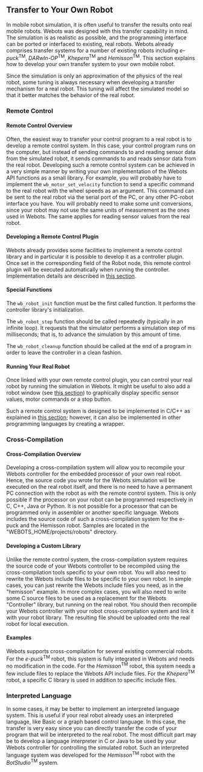 ## Transfer to Your Own Robot

In mobile robot simulation, it is often useful to transfer the results onto real mobile robots.
Webots was designed with this transfer capability in mind.
The simulation is as realistic as possible, and the programming interface can be ported or interfaced to existing, real robots.
Webots already comprises transfer systems for a number of existing robots including *e-puck*<sup>TM</sup>, *DARwIn-OP*<sup>TM</sup>, *Khepera*<sup>TM</sup> and *Hemisson*<sup>TM</sup>.
This section explains how to develop your own transfer system to your own mobile robot.

Since the simulation is only an approximation of the physics of the real robot, some tuning is always necessary when developing a transfer mechanism for a real robot.
This tuning will affect the simulated model so that it better matches the behavior of the real robot.

### Remote Control

#### Remote Control Overview

Often, the easiest way to transfer your control program to a real robot is to develop a remote control system.
In this case, your control program runs on the computer, but instead of sending commands to and reading sensor data from the simulated robot, it sends commands to and reads sensor data from the real robot.
Developing such a remote control system can be achieved in a very simple manner by writing your own implementation of the Webots API functions as a small library.
For example, you will probably have to implement the `wb_motor_set_velocity` function to send a specific command to the real robot with the wheel speeds as an argument.
This command can be sent to the real robot via the serial port of the PC, or any other PC-robot interface you have.
You will probably need to make some unit conversions, since your robot may not use the same units of measurement as the ones used in Webots.
The same applies for reading sensor values from the real robot.

#### Developing a Remote Control Plugin

Webots already provides some facilities to implement a remote control library and in particular it is possible to develop it as a controller plugin.
Once set in the corresponding field of the Robot node, this remote control plugin will be executed automatically when running the controller.
Implementation details are described in [this section](controller-plugin.md#remote-control-plugin).

#### Special Functions

The `wb_robot_init` function must be the first called function.
It performs the controller library's initialization.

The `wb_robot_step` function should be called repeatedly (typically in an infinite loop).
It requests that the simulator performs a simulation step of ms milliseconds; that is, to advance the simulation by this amount of time.

The `wb_robot_cleanup` function should be called at the end of a program in order to leave the controller in a clean fashion.

#### Running Your Real Robot

Once linked with your own remote control plugin, you can control your real robot by running the simulation in Webots.
It might be useful to also add a robot window (see [this section](controller-plugin.md#robot-window)) to graphically display specific sensor values, motor commands or a stop button.

Such a remote control system is designed to be implemented in C/C++ as explained in [this section](controller-plugin.md); however, it can also be implemented in other programming languages by creating a wrapper.

### Cross-Compilation

#### Cross-Compilation Overview

Developing a cross-compilation system will allow you to recompile your Webots controller for the embedded processor of your own real robot.
Hence, the source code you wrote for the Webots simulation will be executed on the real robot itself, and there is no need to have a permanent PC connection with the robot as with the remote control system.
This is only possible if the processor on your robot can be programmed respectively in C, C++, Java or Python.
It is not possible for a processor that can be programmed only in assembler or another specific language.
Webots includes the source code of such a cross-compilation system for the e-puck and the Hemisson robot.
Samples are located in the "WEBOTS\_HOME/projects/robots" directory.

#### Developing a Custom Library

Unlike the remote control system, the cross-compilation system requires the source code of your Webots controller to be recompiled using the cross-compilation tools specific to your own robot.
You will also need to rewrite the Webots include files to be specific to your own robot.
In simple cases, you can just rewrite the Webots include files you need, as in the "hemisson" example.
In more complex cases, you will also need to write some C source files to be used as a replacement for the Webots "Controller" library, but running on the real robot.
You should then recompile your Webots controller with your robot cross-compilation system and link it with your robot library.
The resulting file should be uploaded onto the real robot for local execution.

#### Examples

Webots supports cross-compilation for several existing commercial robots.
For the *e-puck*<sup>TM</sup> robot, this system is fully integrated in Webots and needs no modification in the code.
For the *Hemisson*<sup>TM</sup> robot, this system needs a few include files to replace the Webots API include files.
For the *Khepera*<sup>TM</sup> robot, a specific C library is used in addition to specific include files.

### Interpreted Language

In some cases, it may be better to implement an interpreted language system.
This is useful if your real robot already uses an interpreted language, like Basic or a graph based control language.
In this case, the transfer is very easy since you can directly transfer the code of your program that will be interpreted to the real robot.
The most difficult part may be to develop a language interpreter in C or Java to be used by your Webots controller for controlling the simulated robot.
Such an interpreted language system was developed for the *Hemisson*<sup>TM</sup> robot with the *BotStudio*<sup>TM</sup> system.
